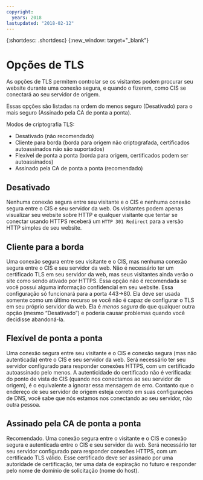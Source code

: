 ```yaml
---
copyright:
  years: 2018
lastupdated: "2018-02-12"
---
```


{:shortdesc: .shortdesc}
{:new_window: target="_blank"}

# Opções de TLS
As opções de TLS permitem controlar se os visitantes podem procurar seu website durante uma conexão segura, e quando o fizerem, como CIS se conectará ao seu servidor de origem.

Essas opções são listadas na ordem do menos seguro (Desativado) para o mais seguro (Assinado pela CA de ponta a ponta). 

Modos de criptografia TLS:

 * Desativado (não recomendado)
 * Cliente para borda (borda para origem não criptografada, certificados autoassinados não são suportados) 
 * Flexível de ponta a ponta (borda para origem, certificados podem ser autoassinados) 
 * Assinado pela CA de ponta a ponta (recomendado)

## Desativado 
Nenhuma conexão segura entre seu visitante e o CIS e nenhuma conexão segura entre o CIS e seu servidor da web. Os visitantes podem apenas visualizar seu website sobre HTTP e qualquer visitante que tentar se conectar usando HTTPS receberá um `HTTP 301 Redirect` para a versão HTTP simples de seu website.

## Cliente para a borda
Uma conexão segura entre seu visitante e o CIS, mas nenhuma conexão segura entre o CIS e seu servidor da web. Não é necessário ter um certificado TLS em seu servidor da web, mas seus visitantes ainda verão o site como sendo ativado por HTTPS. Essa opção não é recomendada se você possui alguma informação confidencial em seu website. Essa configuração só funcionará para a porta 443->80. Ela deve ser usada somente como um último recurso se você não é capaz de configurar o TLS em seu próprio servidor da web. Ela é _menos segura_ do que qualquer outra opção (mesmo “Desativado”) e poderia causar problemas quando você decidisse abandoná-la.

## Flexível de ponta a ponta
Uma conexão segura entre seu visitante e o CIS e conexão segura (mas não autenticada) entre o CIS e seu servidor da web. Será necessário ter seu servidor configurado para responder conexões HTTPS, com um certificado autoassinado pelo menos. A autenticidade do certificado não é verificada: do ponto de vista do CIS
(quando nos conectamos ao seu servidor de origem), é o equivalente a ignorar essa mensagem de erro. Contanto que o endereço de seu servidor de origem esteja correto em suas configurações de DNS, você sabe que nós estamos nos conectando ao seu servidor, não outra pessoa.

## Assinado pela CA de ponta a ponta
Recomendado. Uma conexão segura entre o visitante e o CIS e conexão segura e autenticada entre o CIS e seu servidor da web. Será necessário ter seu servidor configurado para responder conexões HTTPS, com um certificado TLS válido. Esse certificado deve ser assinado por uma autoridade de certificação, ter uma data de expiração no futuro e responder pelo nome de domínio de solicitação (nome do host).
